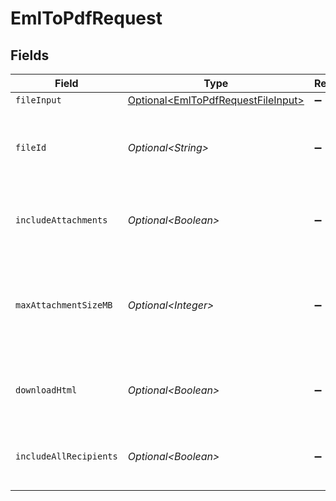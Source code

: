 # EmlToPdfRequest


## Fields

| Field                                                                                      | Type                                                                                       | Required                                                                                   | Description                                                                                | Example                                                                                    |
| ------------------------------------------------------------------------------------------ | ------------------------------------------------------------------------------------------ | ------------------------------------------------------------------------------------------ | ------------------------------------------------------------------------------------------ | ------------------------------------------------------------------------------------------ |
| `fileInput`                                                                                | [Optional\<EmlToPdfRequestFileInput>](../../models/components/EmlToPdfRequestFileInput.md) | :heavy_minus_sign:                                                                         | N/A                                                                                        |                                                                                            |
| `fileId`                                                                                   | *Optional\<String>*                                                                        | :heavy_minus_sign:                                                                         | File ID for server-side files (can be used instead of fileInput)                           | a1b2c3d4-5678-90ab-cdef-ghijklmnopqr                                                       |
| `includeAttachments`                                                                       | *Optional\<Boolean>*                                                                       | :heavy_minus_sign:                                                                         | Include email attachments in the PDF output                                                | false                                                                                      |
| `maxAttachmentSizeMB`                                                                      | *Optional\<Integer>*                                                                       | :heavy_minus_sign:                                                                         | Maximum attachment size in MB to include (default 10MB, range: 1-100)                      | 10                                                                                         |
| `downloadHtml`                                                                             | *Optional\<Boolean>*                                                                       | :heavy_minus_sign:                                                                         | Download HTML intermediate file instead of PDF                                             | false                                                                                      |
| `includeAllRecipients`                                                                     | *Optional\<Boolean>*                                                                       | :heavy_minus_sign:                                                                         | Include CC and BCC recipients in header (if available)                                     | true                                                                                       |